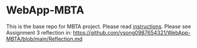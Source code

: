 # WebApp-MBTA
 This is the base repo for MBTA project. Please read [instructions](instructions.md). 
Please see Assignment 3 reflection in: https://github.com/ysong0987654321/WebApp-MBTA/blob/main/Reflection.md